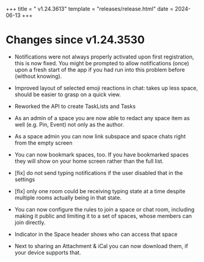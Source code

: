 +++
title = " v1.24.3613"
template = "releases/release.html"
date = 2024-06-13
+++

# Changes since v1.24.3530 
- Notifications were not always properly activated upon first registration, this is now fixed. You might be prompted to allow notifications (once) upon a fresh start of the app if you had run into this problem before (without knowing).

- Improved layout of selected emoji reactions in chat: takes up less space, should be easier to grasp on a quick view.

- Reworked the API to create TaskLists and Tasks

- As an admin of a space you are now able to redact any space item as well (e.g. Pin, Event) not only as the author.

- As a space admin you can now link subspace and space chats right from the empty screen

- You can now bookmark spaces, too. If you have bookmarked spaces they will show on your home screen rather than the full list.

- [fix] do not send typing notifications if the user disabled that in the settings
- [fix] only one room could be receiving typing state at a time despite multiple rooms actually being in that state.

- You can now configure the rules to join a space or chat room, including making it public and limiting it to a set of spaces, whose members can join directly.
- Indicator in the Space header shows who can access that space

- Next to sharing an Attachment & iCal you can now download them, if your device supports that.

